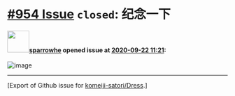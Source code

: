 # [\#954 Issue](https://github.com/komeiji-satori/Dress/issues/954) `closed`: 纪念一下

#### <img src="https://avatars.githubusercontent.com/u/26871028?u=b67d16b6ec8cdccee456b08985c353d5b22ef28d&v=4" width="50">[sparrowhe](https://github.com/sparrowhe) opened issue at [2020-09-22 11:21](https://github.com/komeiji-satori/Dress/issues/954):

![image](https://user-images.githubusercontent.com/26871028/93876101-cf6fd580-fd08-11ea-83e2-262a66eec21c.png)





-------------------------------------------------------------------------------



[Export of Github issue for [komeiji-satori/Dress](https://github.com/komeiji-satori/Dress).]
